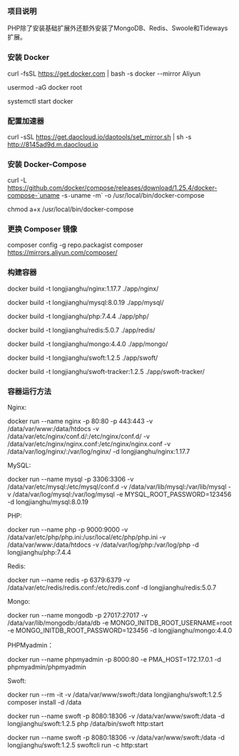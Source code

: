 ### 项目说明

PHP除了安装基础扩展外还额外安装了MongoDB、Redis、Swoole和Tideways扩展。

### 安装 Docker

curl -fsSL https://get.docker.com | bash -s docker --mirror Aliyun

usermod -aG docker  root

systemctl start docker

### 配置加速器

curl -sSL https://get.daocloud.io/daotools/set_mirror.sh | sh -s http://8145ad9d.m.daocloud.io

### 安装 Docker-Compose

curl -L https://github.com/docker/compose/releases/download/1.25.4/docker-compose-`uname -s`-`uname -m` -o /usr/local/bin/docker-compose

chmod a+x /usr/local/bin/docker-compose

### 更换 Composer 镜像

composer config -g repo.packagist composer https://mirrors.aliyun.com/composer/

### 构建容器

docker build -t longjianghu/nginx:1.17.7 ./app/nginx/

docker build -t longjianghu/mysql:8.0.19 ./app/mysql/

docker build -t longjianghu/php:7.4.4 ./app/php/

docker build -t longjianghu/redis:5.0.7 ./app/redis/

docker build -t longjianghu/mongo:4.4.0 ./app/mongo/

docker build -t longjianghu/swoft:1.2.5 ./app/swoft/

docker build -t longjianghu/swoft-tracker:1.2.5 ./app/swoft-tracker/

### 容器运行方法

Nginx:

docker run --name nginx -p 80:80 -p 443:443 -v /data/var/www:/data/htdocs -v /data/var/etc/nginx/conf.d/:/etc/nginx/conf.d/ -v /data/var/etc/nginx/nginx.conf:/etc/nginx/nginx.conf -v /data/var/log/nginx/:/var/log/nginx/ -d longjianghu/nginx:1.17.7

MySQL:

docker run --name mysql -p 3306:3306 -v /data/var/etc/mysql:/etc/mysql/conf.d -v /data/var/lib/mysql:/var/lib/mysql -v /data/var/log/mysql:/var/log/mysql -e MYSQL_ROOT_PASSWORD=123456 -d longjianghu/mysql:8.0.19

PHP:

docker run --name php -p 9000:9000 -v /data/var/etc/php/php.ini:/usr/local/etc/php/php.ini -v /data/var/www:/data/htdocs -v /data/var/log/php:/var/log/php -d longjianghu/php:7.4.4

Redis:

docker run --name redis -p 6379:6379 -v /data/var/etc/redis/redis.conf:/etc/redis.conf -d longjianghu/redis:5.0.7

Mongo:

docker run --name mongodb -p 27017:27017 -v /data/var/lib/mongodb:/data/db -e MONGO_INITDB_ROOT_USERNAME=root -e MONGO_INITDB_ROOT_PASSWORD=123456 -d longjianghu/mongo:4.4.0

PHPMyadmin：

docker run --name phpmyadmin -p 8000:80 -e PMA_HOST=172.17.0.1 -d phpmyadmin/phpmyadmin

Swoft:

docker run --rm -it -v /data/var/www/swoft:/data longjianghu/swoft:1.2.5 composer install -d /data

docker run --name swoft -p 8080:18306 -v /data/var/www/swoft:/data -d longjianghu/swoft:1.2.5 php /data/bin/swoft http:start

docker run --name swoft -p 8080:18306 -v /data/var/www/swoft:/data -d longjianghu/swoft:1.2.5 swoftcli run -c http:start